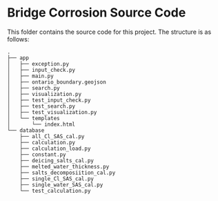 # Bridge Corrosion Source Code

This folder contains the source code for this project. The structure is as follows:

```
.
├── app
│   ├── exception.py
│   ├── input_check.py
│   ├── main.py
│   ├── ontario_boundary.geojson
│   ├── search.py
│   ├── visualization.py
│   ├── test_input_check.py
│   ├── test_search.py
│   ├── test_visualization.py
│   └── templates
│       └── index.html
└── database
    ├── all_Cl_SAS_cal.py
    ├── calculation.py
    ├── calculation_load.py
    ├── constant.py
    ├── deicing_salts_cal.py
    ├── melted_water_thickness.py
    ├── salts_decomposiition_cal.py
    ├── single_Cl_SAS_cal.py
    ├── single_water_SAS_cal.py
    └── test_calculation.py
```
